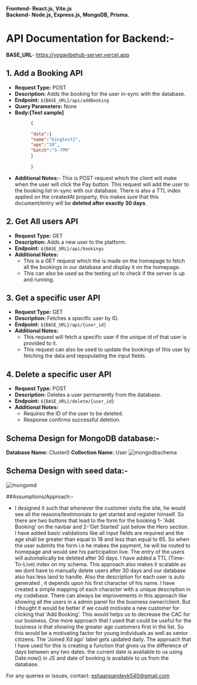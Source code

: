 **Frontend- React.js, Vite.js** <br>
**Backend- Node.js, Express.js, MongoDB, Prisma.**

# API Documentation for Backend:-

**BASE_URL**- https://yogavibehub-server.vercel.app
## 1. Add a Booking API
- **Request Type:** POST
- **Description:** Adds the booking for the user in-sync with the database.
- **Endpoint:** `${BASE_URL}/api/addBooking`
- **Query Parameters:** None
- **Body:[Test sample]**
  ```json
        {
  
        "data":{
        "name":"Kingtest2",
        "age":"18",
        "batch":"5-7PM"
        }
    
        }
  ```
- **Additional Notes:**- This is POST request which the client will make when the user will click the Pay button. This request will add the user to the booking list in-sync with our database. There is also a TTL index applied on the createdAt property, this makes sure that this document/entry will be **deleted after exactly 30 days**.

## 2. Get All users API
- **Request Type:** GET
- **Description:** Adds a new user to the platform.
- **Endpoint:** `${BASE_URL}/api/bookings`
- **Additional Notes:**
  - This is a GET request which the is made on the homepage to fetch all the bookings in our database and display it on the homepage.     
  - This can also be used as the testing url to check if the server is up and running.

## 3. Get a specific user API
- **Request Type:** GET
- **Description:** Fetches a specific user by ID.
- **Endpoint:** `${BASE_URL}/api/{user_id}`
- **Additional Notes:**
  - This request will fetch a specific user if the unique id of that user is provided to it.
  - This request can also be used to update the bookings of this user by fetching the data and repopulating the input fields.

## 4. Delete a specific user API
- **Request Type:** POST
- **Description:** Deletes a user permanently from the database.
- **Endpoint:** `${BASE_URL}/delete/{user_id}`
- **Additional Notes:**
  - Requires the ID of the user to be deleted.
  - Response confirms successful deletion.
 
## Schema Design for MongoDB database:-
**Database Name:** Cluster0
**Collection Name:** User
![mongodbschema](https://github.com/eshaan446/yogavibehub/assets/84571751/cbea2ffd-c339-496e-b3b7-8c8509da5554)
## Schema Design with seed data:-
![mongomd](https://github.com/eshaan446/yogavibehub/assets/84571751/d267ef1b-a0f0-4b7e-aa19-9efe791c5f4a)


##Assumptions/Approach:-
- I designed it such that whenever the customer visits the site, he would see all the reasons/testimonials to get started and register himself. So there are two buttons that lead to the form for the booking 1- 'Add Booking' on the navbar and 2-'Get Started' just below the Hero section. I have added basic validations like all input fields are required and the age shall be greater than equal to 18 and less than equal to 65. So when the user submits the form i.e he makes the payment, he will be routed to homepage and would see his participation live. The entry of the users will automatically be deleted after 30 days. I have added a TTL (Time-To-Live) index on my schema. This approach also makes it scalable as we dont have to manually delete users after 30 days and our database also has less laod to handle. Also the description for each user is auto generated , it depends upon his first character of his name. I have created a simple mapping of each character with a unique description in my codebase. There can always be improvements in this approach like showing all the users in a admin panel for the business owner/client. But I thought it would be better if we could motivate a new customer for clicking that 'Add Booking'. This would helps us to decrease the CAC for our business. One more approach that I used that could be useful for the business is that showing the greater age customers first in the list. So this would be a motivating factor for young individuals as well as senior citizens. The 'Joined Xd ago' label gets updated daily. The approach that I have used for this is creating a function that gives us the difference of days between any two dates. the current date is available to us using Date.now() in JS and date of booking is available to us from the database.

For any queries or issues, contact: eshaanpandeyk540@gmail.com
